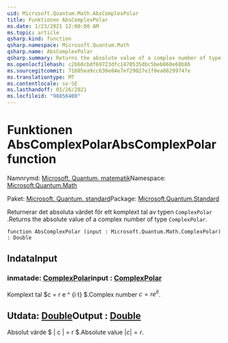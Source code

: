```yaml
---
uid: Microsoft.Quantum.Math.AbsComplexPolar
title: Funktionen AbsComplexPolar
ms.date: 1/23/2021 12:00:00 AM
ms.topic: article
qsharp.kind: function
qsharp.namespace: Microsoft.Quantum.Math
qsharp.name: AbsComplexPolar
qsharp.summary: Returns the absolute value of a complex number of type `ComplexPolar`.
ms.openlocfilehash: c2b60cbdf69723dfc1470535dbc5beb060e68b86
ms.sourcegitcommit: 71605ea9cc630e84e7ef29027e1f0ea06299747e
ms.translationtype: MT
ms.contentlocale: sv-SE
ms.lasthandoff: 01/26/2021
ms.locfileid: "98856400"
---
```

# <a name="abscomplexpolar-function"></a><span data-ttu-id="af7b2-102">Funktionen AbsComplexPolar</span><span class="sxs-lookup"><span data-stu-id="af7b2-102">AbsComplexPolar function</span></span>

<span data-ttu-id="af7b2-103">Namnrymd: [Microsoft. Quantum. matematik](xref:Microsoft.Quantum.Math)</span><span class="sxs-lookup"><span data-stu-id="af7b2-103">Namespace: [Microsoft.Quantum.Math](xref:Microsoft.Quantum.Math)</span></span>

<span data-ttu-id="af7b2-104">Paket: [Microsoft. Quantum. standard](https://nuget.org/packages/Microsoft.Quantum.Standard)</span><span class="sxs-lookup"><span data-stu-id="af7b2-104">Package: [Microsoft.Quantum.Standard](https://nuget.org/packages/Microsoft.Quantum.Standard)</span></span>


<span data-ttu-id="af7b2-105">Returnerar det absoluta värdet för ett komplext tal av typen `ComplexPolar` .</span><span class="sxs-lookup"><span data-stu-id="af7b2-105">Returns the absolute value of a complex number of type `ComplexPolar`.</span></span>

```qsharp
function AbsComplexPolar (input : Microsoft.Quantum.Math.ComplexPolar) : Double
```


## <a name="input"></a><span data-ttu-id="af7b2-106">Indata</span><span class="sxs-lookup"><span data-stu-id="af7b2-106">Input</span></span>

### <a name="input--complexpolar"></a><span data-ttu-id="af7b2-107">inmatade: [ComplexPolar](xref:Microsoft.Quantum.Math.ComplexPolar)</span><span class="sxs-lookup"><span data-stu-id="af7b2-107">input : [ComplexPolar](xref:Microsoft.Quantum.Math.ComplexPolar)</span></span>

<span data-ttu-id="af7b2-108">Komplext tal $c = r e ^ {i t} $.</span><span class="sxs-lookup"><span data-stu-id="af7b2-108">Complex number $c = r e^{i t}$.</span></span>



## <a name="output--double"></a><span data-ttu-id="af7b2-109">Utdata: [Double](xref:microsoft.quantum.lang-ref.double)</span><span class="sxs-lookup"><span data-stu-id="af7b2-109">Output : [Double](xref:microsoft.quantum.lang-ref.double)</span></span>

<span data-ttu-id="af7b2-110">Absolut värde $ | c | = r $.</span><span class="sxs-lookup"><span data-stu-id="af7b2-110">Absolute value $|c| = r$.</span></span>